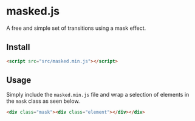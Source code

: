 # masked.js
A free and simple set of transitions using a mask effect.

Install
--------------
```html
<script src="src/masked.min.js"></script>
```

Usage
--------------
Simply include the `masked.min.js` file and wrap a selection of elements in the `mask` class as seen below.
```html
<div class="mask"><div class="element"></div></div>
```
